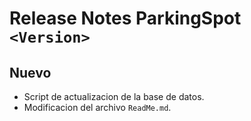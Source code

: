 # Release Notes ParkingSpot ```<Version>```

## Nuevo
- Script de actualizacion de la base de datos. 
- Modificacion del archivo ```ReadMe.md```.